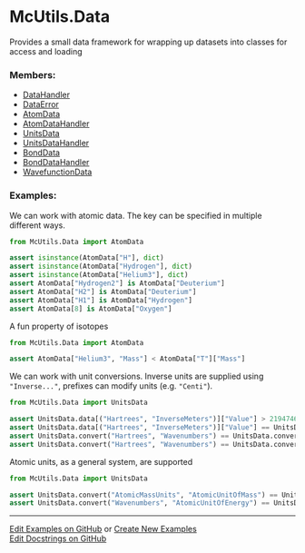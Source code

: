 # <a id="McUtils.Data">McUtils.Data</a>
    
Provides a small data framework for wrapping up datasets into classes for access and loading

### Members:

  - [DataHandler](Data/CommonData/DataHandler.md)
  - [DataError](Data/CommonData/DataError.md)
  - [AtomData](Data/AtomData/AtomData.md)
  - [AtomDataHandler](Data/AtomData/AtomDataHandler.md)
  - [UnitsData](Data/ConstantsData/UnitsData.md)
  - [UnitsDataHandler](Data/ConstantsData/UnitsDataHandler.md)
  - [BondData](Data/BondData/BondData.md)
  - [BondDataHandler](Data/BondData/BondDataHandler.md)
  - [WavefunctionData](Data/WavefunctionData/WavefunctionData.md)

### Examples:

We can work with atomic data. The key can be specified in multiple different ways.

```python
from McUtils.Data import AtomData

assert isinstance(AtomData["H"], dict)
assert isinstance(AtomData["Hydrogen"], dict)
assert isinstance(AtomData["Helium3"], dict)
assert AtomData["Hydrogen2"] is AtomData["Deuterium"]
assert AtomData["H2"] is AtomData["Deuterium"]
assert AtomData["H1"] is AtomData["Hydrogen"]
assert AtomData[8] is AtomData["Oxygen"]
```

A fun property of isotopes

```python
from McUtils.Data import AtomData

assert AtomData["Helium3", "Mass"] < AtomData["T"]["Mass"]
```

We can work with unit conversions. Inverse units are supplied using `"Inverse..."`, prefixes can modify units (e.g. `"Centi"`).

```python
from McUtils.Data import UnitsData

assert UnitsData.data[("Hartrees", "InverseMeters")]["Value"] > 21947463.13
assert UnitsData.data[("Hartrees", "InverseMeters")]["Value"] == UnitsData.convert("Hartrees", "InverseMeters")
assert UnitsData.convert("Hartrees", "Wavenumbers") == UnitsData.convert("Hartrees", "InverseMeters") / 100
assert UnitsData.convert("Hartrees", "Wavenumbers") == UnitsData.convert("Centihartrees", "InverseMeters")
```

Atomic units, as a general system, are supported

```python
from McUtils.Data import UnitsData

assert UnitsData.convert("AtomicMassUnits", "AtomicUnitOfMass") == UnitsData.convert("AtomicMassUnits", "ElectronMass")
assert UnitsData.convert("Wavenumbers", "AtomicUnitOfEnergy") == UnitsData.convert("Wavenumbers", "Hartrees")
```




___

[Edit Examples on GitHub](https://github.com/McCoyGroup/References/edit/gh-pages/Documentation/examples/McUtils/Data.md) or 
[Create New Examples](https://github.com/McCoyGroup/References/new/gh-pages/?filename=Documentation/examples/McUtils/Data.md) <br/>
[Edit Docstrings on GitHub](https://github.com/McCoyGroup/McUtils/edit/master/Data/__init__.py?message=Update%20Docs)